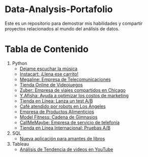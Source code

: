 # Data-Analysis-Portafolio
Este es un repositorio para demostrar mis habilidades y compartir proyectos relacionados al mundo del análisis de datos.

# Tabla de Contenido
 1. Python    
    - [Dejame escuchar la música](https://github.com/poroyac/Data-Analysis-Portafolio/tree/main/Dejame%20escuchar%20la%20m%C3%BAsica)
    - [Instacart: ¡Llena ese carrito!](https://github.com/poroyac/Data-Analysis-Portafolio/tree/main/Instacart%20-%20Llena%20ese%20carrito)
    - [Megaline: Empresa de Telecomunicaciones](https://github.com/poroyac/Data-Analysis-Portafolio/tree/main/Megaline%20-%20Empresa%20de%20Telecomunicaciones)
    - [Tienda Online de Videojuegos](https://github.com/poroyac/Data-Analysis-Portafolio/tree/main/Tienda%20Online%20de%20Videojuegos)
    - [Zuber: Empresa de viajes compartidos en Chicago](https://github.com/poroyac/Data-Analysis-Portafolio/tree/main/Zuber%20-%20Empresa%20de%20viajes%20compartidos%20en%20Chicago)
    - [Y.Afisha: Ayuda a optimizar los costos de marketing](https://github.com/poroyac/Data-Analysis-Portafolio/tree/main/YAfisha%20-%20Ayuda%20a%20optimizar%20los%20costos%20de%20marketing)
    - [Tienda en Línea: Lanza un test A/B](https://github.com/poroyac/Data-Analysis-Portafolio/tree/main/Tienda%20en%20L%C3%ADnea%20-%20Lanza%20un%20test%20AB)
    - [Café atendido por robots en Los Ángeles](https://github.com/poroyac/Data-Analysis-Portafolio/tree/main/Caf%C3%A9%20atendido%20por%20robots%20en%20Los%20%C3%81ngeles)
    - [Empresa de Productos Alimenticios](https://github.com/poroyac/Data-Analysis-Portafolio/tree/main/Empresa%20de%20Productos%20Alimenticios)
    - [Model Fitness: Cadena de Gimnasios](https://github.com/poroyac/Data-Analysis-Portafolio/tree/main/Model%20Fitness%20-%20Cadena%20de%20Gimnasios)
    - [CallMeMaybe: Empresa de servicio de telefonía](https://github.com/poroyac/Data-Analysis-Portafolio/tree/main/CallMeMaybe%20-%20Empresa%20de%20servicio%20de%20telefon%C3%ADa)
    - [Tienda en Línea Internacional: Pruebas A/B](https://github.com/poroyac/Data-Analysis-Portafolio/tree/main/Tienda%20en%20L%C3%ADnea%20Internacional%20-%20Pruebas%20AB)
 2. SQL
    - [Nueva aplicación para amantes de libros](https://github.com/poroyac/Data-Analysis-Portafolio/tree/main/Nueva%20aplicaci%C3%B3n%20para%20amantes%20de%20libros)
 3. Tableau
    - [Análisis de Tendencia de videos en YouTube](https://github.com/poroyac/Data-Analysis-Portafolio/tree/main/An%C3%A1lisis%20de%20Tendencia%20de%20videos%20en%C2%A0YouTube)

